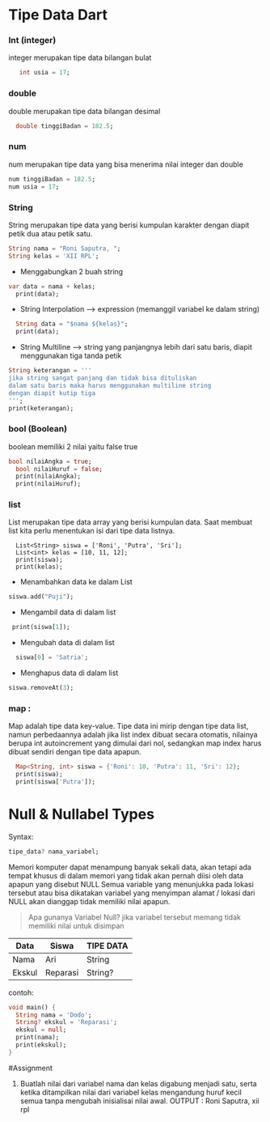 # Tipe Data Dart

###	Int (integer)
integer merupakan tipe data bilangan bulat
```dart
   int usia = 17;
```

### double 		
double merupakan tipe data bilangan desimal
```dart
  double tinggiBadan = 182.5;
```

### num       
num merupakan tipe data yang bisa menerima nilai integer dan double
```dart
num tinggiBadan = 182.5;
num usia = 17;
```

### String		
String merupakan tipe data yang berisi kumpulan karakter dengan diapit petik dua atau petik satu.
```dart
String nama = "Roni Saputra, ";
String kelas = 'XII RPL';
```
- Menggabungkan 2 buah string
  
```dart
var data = nama + kelas;
  print(data);
```

- String Interpolation --> expression (memanggil variabel ke dalam string)
```dart
  String data = "$nama ${kelas}";
  print(data);
```

- String Multiline --> string yang panjangnya lebih dari satu baris, diapit menggunakan tiga tanda petik
```dart
String keterangan = '''
jika string sangat panjang dan tidak bisa dituliskan 
dalam satu baris maka harus menggunakan multiline string
dengan diapit kutip tiga
''';
print(keterangan);
```
    
### bool (Boolean)	
boolean memiliki 2 nilai yaitu false true
```dart
bool nilaiAngka = true;
  bool nilaiHuruf = false;
  print(nilaiAngka);
  print(nilaiHuruf);
```

### list 
List merupakan tipe data array yang berisi kumpulan data. Saat membuat list kita perlu menentukan isi dari tipe data listnya.
```data
  List<String> siswa = ['Roni', 'Putra', 'Sri'];
  List<int> kelas = [10, 11, 12];
  print(siswa);
  print(kelas);
```
- Menambahkan data ke dalam List
```dart
siswa.add("Puji");
```
- Mengambil data di dalam list
```dart
 print(siswa[1]);
```
- Mengubah data di dalam list
```dart
  siswa[0] = 'Satria';
```
- Menghapus data di dalam list
```dart
siswa.removeAt(3);
```
### map : 
Map adalah tipe data key-value.
Tipe data ini mirip dengan tipe data list, namun perbedaannya adalah jika list index dibuat secara otomatis, nilainya berupa int autoincrement yang dimulai dari nol, sedangkan map index harus dibuat sendiri dengan tipe data apapun.
```dart
  Map<String, int> siswa = {'Roni': 10, 'Putra': 11, 'Sri': 12};
  print(siswa);
  print(siswa['Putra']);
```
  
# Null & Nullabel Types
Syntax:
```dart
tipe_data? nama_variabel;
```
Memori komputer dapat menampung banyak sekali data, akan tetapi ada tempat khusus di dalam memori yang tidak akan pernah diisi oleh data apapun yang disebut NULL 
Semua variable yang menunjukka pada lokasi tersebut atau bisa dikatakan variabel yang menyimpan alamat / lokasi dari NULL akan dianggap tidak memiliki nilai apapun.

>Apa gunanya Variabel Null?
>jika variabel tersebut memang tidak memiliki nilai untuk disimpan

|Data | Siswa	| TIPE DATA |
|-----|-------|-----------|
|Nama	| Ari |	String |
|Ekskul | 	Reparasi | String? | 	

contoh:
```dart
void main() {
  String nama = 'Dodo';
  String? ekskul = 'Reparasi';
  ekskul = null;
  print(nama);
  print(ekskul);
}
```

#Assignment
1. Buatlah nilai dari variabel nama dan kelas digabung menjadi satu, serta ketika ditampilkan nilai dari variabel kelas mengandung huruf kecil semua tanpa mengubah inisialisai nilai awal.
   OUTPUT : Roni Saputra, xii rpl
